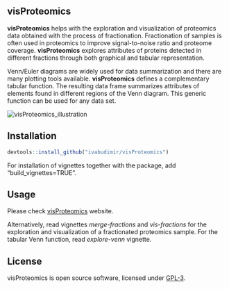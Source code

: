 
<!-- README.md is generated from README.Rmd -->

## visProteomics

**visProteomics** helps with the exploration and visualization of
proteomics data obtained with the process of fractionation.
Fractionation of samples is often used in proteomics to improve
signal-to-noise ratio and proteome coverage. **visProteomics** explores
attributes of proteins detected in different fractions through both
graphical and tabular representation.

Venn/Euler diagrams are widely used for data summarization and there are
many plotting tools available. **visProteomics** defines a complementary
tabular function. The resulting data frame summarizes attributes of
elements found in different regions of the Venn diagram. This generic
function can be used for any data set.

![visProteomics_illustration](https://user-images.githubusercontent.com/37818185/124632049-459e8c80-de84-11eb-814e-9f80fdb10245.png)

## Installation

``` r
devtools::install_github("ivabudimir/visProteomics")
```

For installation of vignettes together with the package, add
“build\_vignettes=TRUE”.

## Usage

Please check
[visProteomics](https://ivabudimir.github.io/visProteomics/) website.

Alternatively, read vignettes *merge-fractions* and *vis-fractions* for
the exploration and visualization of a fractionated proteomics sample.
For the tabular Venn function, read *explore-venn* vignette.

## License

visProteomics is open source software, licensed under
[GPL-3](https://github.com/ivabudimir/visProteomics/blob/master/LICENSE).
